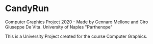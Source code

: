 # CandyRun
Computer Graphics Project 2020 - Made by Gennaro Mellone and Ciro Giuseppe De Vita.
University of Naples "Parthenope"

This is a University Project created for the course Computer Graphics.
